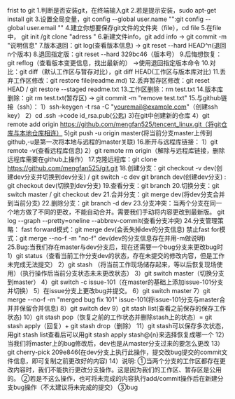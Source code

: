 frist to git
1.判断是否安装git，在终端输入git
2.若是提示安装，sudo apt-get install git
3.设置全局变量，git config --global user.name "":git config --global user.email ""
4.建立你想要保存git文件的文件夹（file），cd file
5.在file中， git init /git clone "adress  " 
6.新建文件info，git add info -> git commit -m "说明信息"
7.版本退回：git log(查看版本信息) -> git reset --hard HEAD^n(退回n个版本)
8.退回指定版：git reset --hard 329bc46（版本号）
9.后悔想恢复：git reflog（查看版本变更信息，找出最新的） ->使用退回指定版本命令
10.对比：git diff（默认工作区与暂存对比），git diff HEAD(工作区与版本库对比)
11.丢弃工作区修改：git restore file(readme.md)
12.丢弃暂存区修改：git reset HEAD <file> / git restore --staged readme.txt
13.工作区删除：rm test.txt
14.版本库删除：git rm test.txt(暂存区) -> git commit -m "remove test.txt"
15.与github链接（ssh）：
    1）ssh-keygen -t rsa -C "youremail@example.com"（创建ssh key）
    2）cd .ssh ->code id_rsa.pub(公匙)
    3)在git中创建新的仓库
    4）git remote add origin https://github.com/mengfan525/tencent_linux.git（将git仓库与本地仓库相连）
    5)git push -u origin master(将当前分支master上传到github,-u是第一次将本地与远程的master关联)
16.断开与远程库链接：
    1）git remote -v(查看远程库信息)
    2）git remote rm origin（解除与远程库链接，删除远程库需要在github上操作）
17.克隆远程库：git clone https://github.com/mengfan525/git.git
18.创建分支：git checkout -v dev(创建dev分支并切换到dev分支) / git switch -c dev
    git branch dev(创建dev分支) : git checkout dev(切换到dev分支)
19.查看分支：git branch
20.切换分支：git switch master /  git checkout dev
21.合并分支：git merge dev(将dev分支合并到当前分支)
22.删除分支：git branch -d dev
23.分支冲突：当两个分支在同一个地方做了不同的更改，不能自动合并。需要我们手动将内容更改到最新版。
            git log --graph --pretty=oneline --abbrev-commit(查看分支冲突)
24.分支管理策略：
    fast forward模式：git merge dev(会丢失掉dev的分支信息)
    禁止fast for模式：git merge --no-f -m "no-f" dev(dev的分支信息存在并用-m做说明)
25.Bug:当我们存在master与dev分支后，现在还需要一个bug分支来更改bug时
    1）git status（查看当前工作分支dev的状态，存在未提交的修改内容，但是工作未完成无法提交）
    2）git stash （将当前工作现场储存起来，等以后恢复现场使用）（执行操作后当前分支状态未未更改状态）
    3）git switch master（切换分支到master）
    4）git switch -c issue-101（在master的基础上添加issue-101分支并切换）
    5）在issue分支上更改bug并提交。
    6）git switch master
    7）git merge --no-f -m "merged bug fix 101" issue-101(将issue-101分支与master合并并保留合并信息)
    8）git switch dev
    9）git stash list(查看之前保存的保存工作状态)
    10）git stash pop（恢复之前的工作状态并删除stash上的状态）= git stash apply（回复）+ git stash drop（删除）
    11）git stash可以保存多次状态，用git stash list查看后可以用git stash apply stash@{n}来选择恢复成哪一个
    12）当我们将master上的bug修改后，dev也是从master分支过来的要怎么更改
    13）git cherry-pick 209e846(在dev分支上执行此操作，提交改bug提交的commit文件信息，即可复制之前更改好的内容)
    14）说明: ①当两个分支的工作区都存在更改内容时，我们不能执行更改分支操作。这是因为我们的工作区、暂存区是公用的。
            ②若是不这么操作，也可将未完成的内容执行add/commit操作后在新建分支bug操作（不太建议将未完成的提交）
            ③bug
